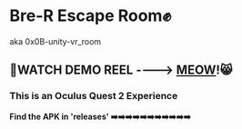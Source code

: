 #  Bre-R Escape Room:fist:
aka 0x0B-unity-vr_room
##  :movie_camera:<b>WATCH DEMO REEL ----> [MEOW](https://youtu.be/7dvtWqieUJs)!:smile_cat:
  
  ### This is an <underline>Oculus Quest 2</underline> Experience
Find the APK in 'releases' :arrow_right::arrow_right::arrow_right::arrow_right::arrow_right::arrow_right::arrow_right::arrow_right::arrow_right::arrow_right::arrow_right:
